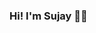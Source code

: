 <div align="left">

### **Hi! I'm Sujay** 👋🏼

</div>

<!--<br>
Links: 
-->

<!--[![](https://img.shields.io/badge/📝%20Blog-333?&style=for-the-badge&logo=&logoColor=white)](https://blog.sujaykumarh.com/?utm_source=github&utm_medium=profile-readme)-->
<!--[![](https://img.shields.io/badge/📗%20Dgital%20Notebook-333?&style=for-the-badge&logo=&logoColor=white)](https://notebook.sujaykumarh.com/?utm_source=github&utm_medium=profile-readme)-->
<!--[![](https://img.shields.io/badge/📘%20Ansible%20Notebook-333?&style=for-the-badge&logo=&logoColor=white)](https://ansible.sujaykumarh.com/?utm_source=github&utm_medium=profile-readme)-->

<!--<sub>**OpenSource ❤️**</sub>-->
